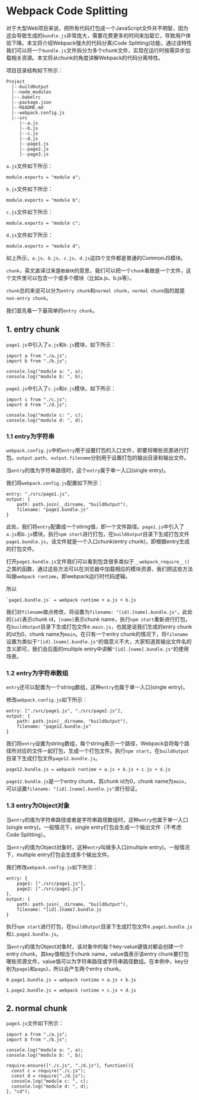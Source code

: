 ﻿# Webpack Code Splitting

对于大型Web项目来说，把所有代码打包成一个JavaScript文件并不明智，因为这会导致生成的`bundle.js`非常庞大，需要花费更多的时间来加载它，导致用户体验下降。本文将介绍Webpack强大的代码分离(Code Splitting)功能，通过该特性我们可以将一个`bundle.js`文件拆分为多个chunk文件，实现在运行时按需异步加载相关资源。本文将从chunk的角度讲解Webpack的代码分离特性。

项目目录结构如下所示：
```
Project
  |--buildOutput
  |--node_modules
  |--.babelrc
  |--package.json
  |--README.md
  |--webpack.config.js
  |--src
     |--a.js
     |--b.js
     |--c.js
     |--d.js
     |--page1.js
     |--page2.js
     |--page3.js
```

`a.js`文件如下所示：
```
module.exports = "module a";
```

`b.js`文件如下所示：
```
module.exports = "module b";
```

`c.js`文件如下所示：
```
module.exports = "module c";
```

`d.js`文件如下所示：
```
module.exports = "module d";
```

如上所示，`a.js`、`b.js`、`c.js`、`d.js`这四个文件都是普通的CommonJS模块。

`chunk`，英文直译过来是`数据块`的意思，我们可以把一个`chunk`看做是一个文件，这个文件里可以包含一个或多个模块（比如a.js、b.js等）。

`chunk`总的来说可以分为`entry chunk`和`normal chunk`，`normal chunk`指的就是`non-entry chunk`。

我们首先看一下最简单的`entry chunk`。

## 1. entry chunk
`page1.js`中引入了`a.js`和`b.js`模块，如下所示：
```
import a from "./a.js";
import b from "./b.js";

console.log("module a: ", a);
console.log("module b: ", b);
```

`page2.js`中引入了`c.js`和`d.js`模块，如下所示：
```
import c from "./c.js";
import d from "./d.js";

console.log("module c: ", c);
console.log("module d: ", d);
```

### 1.1 entry为字符串
`webpack.config.js`中的`entry`用于设置打包的入口文件，即要将哪些资源进行打包。`output.path`、`output.filename`分别用于设置打包的输出目录和输出文件。

当`entry`的值为字符串路径时，这个`entry`属于单一入口(single entry)。

我们将`webpack.config.js`配置如下所示：
```
entry: "./src/page1.js",
output: {
    path: path.join(__dirname, "buildOutput"),
    filename: "page1.bundle.js"
}
```

此处，我们将`entry`配置成一个stirng值，即一个文件路径。`page1.js`中引入了`a.js`和`b.js`模块，执行`npm start`进行打包，在`buildOutput`目录下生成打包文件`page1.bundle.js`，该文件就是一个入口chunk(entry chunk)，即根据entry生成的打包文件。

打开`page1.bundle.js`文件我们可以看到包含很多类似于`__webpack_require__()`之类的函数，通过这些方法可以在浏览器中加载相应的模块资源，我们把这些方法叫做`webpack runtime`，即webpack运行时代码逻辑。

所以
```
`page1.bundle.js` = webpack runtime + a.js + b.js
```

我们对`filename`做点修改，将设置为`filename: "[id].[name].bundle.js"`，此处的`[id]`表示chunk id，`[name]`表示chunk name，执行`npm start`重新进行打包，在`buildOutput`目录下生成打包文件`0.main.js`，也就是说我们生成的entry chunk的id为0，chunk name为`main`。在只有一个entry chunk的情况下，将`filename`设置为类似于`"[id].[name].bundle.js"`的值意义不大，大家知道其输出文件名的含义即可，我们会后面的multiple entry中讲解`"[id].[name].bundle.js"`的使用场景。

### 1.2 entry为字符串数组
`entry`还可以配置为一个string数组，这种`entry`也属于单一入口(single entry)。

修改`webpack.config.js`如下所示：
```
entry: ["./src/page1.js", "./src/page2.js"],
output: {
    path: path.join(__dirname, "buildOutput"),
    filename: "page12.bundle.js"
}
```

我们将`entry`设置为string数组，每个string表示一个路径，Webpack会将每个路径所对应的文件一起打包，生成一个打包文件。执行`npm start`，在`buildOutput`目录下生成打包文件`page12.bundle.js`。

```
page12.bundle.js = webpack runtime + a.js + b.js + c.js + d.js
```

`page12.bundle.js`是一个entry chunk，其chunk id为0，chunk name为`main`，可以设置`filename: "[id].[name].bundle.js"`进行验证。

### 1.3 entry为Object对象
当`entry`的值为字符串路径或者是字符串路径数组时，这种`entry`也属于单一入口(single entry)。一般情况下，single entry打包会生成一个输出文件（不考虑Code Splitting）。

当`entry`的值为Object对象时，这种`entry`叫做多入口(multiple entry)。一般情况下，multiple entry打包会生成多个输出文件。

我们修改`webpack.config.js`如下所示：
```
entry: {
    page1: ["./src/page1.js"],
    page2: ["./src/page2.js"]
},
output: {
    path: path.join(__dirname, "buildOutput"),
    filename: "[id].[name].bundle.js
}
```

执行`npm start`进行打包，在`buildOutput`目录下生成打包文件`0.page1.bundle.js`和`1.page2.bundle.js`。

当`entry`的值为Object对象时，该对象中的每个key-value键值对都会创建一个entry chunk，其key值相当于chunk name，value值表示该entry chunk要打包哪些资源文件，value值可以为字符串路径或字符串路径数组。在本例中，key分别为`page1`和`page2`，所以会产生两个entry chunk。

```
0.page1.bundle.js = webpack runtime + a.js + b.js

1.page2.bundle.js = webpack runtime + c.js + d.js
```


## 2. normal chunk
`page3.js`文件如下所示：
```
import a from "./a.js";
import b from "./b.js";

console.log("module a: ", a);
console.log("module b: ", b);

require.ensure(["./c.js", "./d.js"], function(){
  const c = require("./c.js");
  const d = require("./d.js");
  console.log("module c: ", c);
  console.log("module d: ", d);
}, "cd");
```